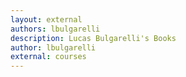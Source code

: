 ```yaml
---
layout: external
authors: lbulgarelli
description: Lucas Bulgarelli's Books
author: lbulgarelli
external: courses
---
```

